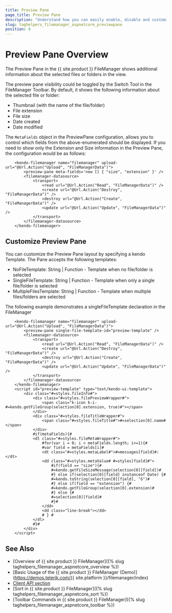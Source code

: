 ```yaml
---
title: Preview Pane
page_title: Preview Pane
description: "Understand how you can easily enable, disable and customize the Preview Pane in the FileManager"
slug: taghelpers_filemanager_aspnetcore_previewpane
position: 6
---
```

# Preview Pane Overview

The Preview Pane in the {{ site.product }} FileManager shows additional information about the selected files or folders in the view.

The preview pane visibility could be toggled by the Switch Tool in the FileManager Toolbar. By default, it shows the following information about the selected file or folder:

* Thumbnail (with the name of the file/folder)
* File extension
* File size
* Date created
* Date modified

The `MetaFields` object in the PreviewPane configuration, allows you to control which fields from the above-enumerated should be displayed. If you need to show only the Extension and Size information in the Preview Pane, the configuration would be as follows:

        <kendo-filemanager name="filemanager" upload-url="@Url.Action("Upload", "FileManagerData")">
            <preview-pane meta-fields='new [] { "size", "extension" }' />
            <filemanager-datasource>
                <transport>
                    <read url="@Url.Action("Read", "FileManagerData")" />
                    <create url="@Url.Action("Destroy", "FileManagerData")" />
                    <destroy url="@Url.Action("Create", "FileManagerData")" />
                    <update url="@Url.Action("Update", "FileManagerData")" />
                </transport>
            </filemanager-datasource>
        </kendo-filemanager>

## Customize Preview Pane

You can customize the Preview Pane layout by specifying a kendo Template. The Pane accepts the following templates:

* NoFileTemplate: String | Function - Template when no file/folder is selected
* SingleFileTemplate: String | Function - Template when only a single file/folder is selected
* MultipleFilesTemplate: String | Function - Template when multiple files/folders are selected

The following example demonstrates a singleFileTemplate declaration in the FileManager

        <kendo-filemanager name="filemanager" upload-url="@Url.Action("Upload", "FileManagerData")">
            <preview-pane single-file-template-id="preview-template" />
            <filemanager-datasource>
                <transport>
                    <read url="@Url.Action("Read", "FileManagerData")" />
                    <create url="@Url.Action("Destroy", "FileManagerData")" />
                    <destroy url="@Url.Action("Create", "FileManagerData")" />
                    <update url="@Url.Action("Update", "FileManagerData")" />
                </transport>
            </filemanager-datasource>
        </kendo-filemanager>
        <script id="preview-template" type="text/kendo-ui-template">
            <div class="#=styles.fileInfo#">
                <div class="#=styles.filePreviewWrapper#">
                    <span class="k-icon k-i-#=kendo.getFileGroup(selection[0].extension, true)#"></span>
                </div>
                <div class="#=styles.fileTitleWrapper#">
                    <span class="#=styles.fileTitle#">#=selection[0].name#</span>
                </div>
                #if(metaFields){#
                <dl class="#=styles.fileMetaWrapper#">
                    #for(var i = 0; i < metaFields.length; i+=1){#
                    #var field = metaFields[i]#
                    <dt class="#=styles.metaLabel#">#=messages[field]#: </dt>
                    <dd class="#=styles.metaValue# #=styles[field]#">
                        #if(field == "size"){#
                        #=kendo.getFileSizeMessage(selection[0][field])#
                        #} else if(selection[0][field] instanceof Date) {#
                        #=kendo.toString(selection[0][field], "G")#
                        #} else if(field == "extension") {#
                        #=kendo.getFileGroup(selection[0].extension)#
                        #} else {#
                        #=selection[0][field]#
                        #}#
                    </dd>
                    <dd class="line-break"></dd>
                    # } #
                </dl>
                #}#
            </div>
        </script>




## See Also

* [Overview of {{ site.product }} FileManager]({% slug taghelpers_filemanager_aspnetcore_overview %})
* [Basic Usage of the {{ site.product }} FileManager (Demo)](https://demos.telerik.com/{{ site.platform }}/filemanager/index)
* [Client API section](https://docs.telerik.com/kendo-ui/api/javascript/ui/filemanager)
* [Sort in {{ site.product }} FileManager]({% slug taghelpers_filemanager_aspnetcore_sort %})
* [Toolbar Commands in {{ site.product }} FileManager]({% slug taghelpers_filemanager_aspnetcore_toolbar %})
